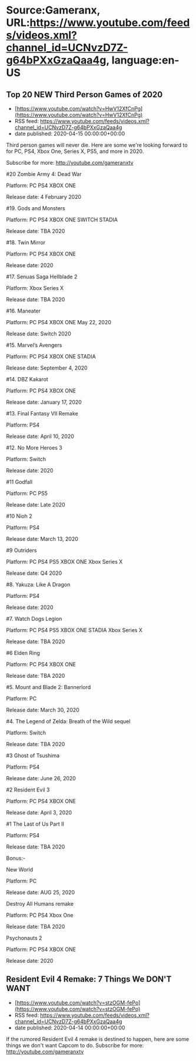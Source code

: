 # Source:Gameranx, URL:https://www.youtube.com/feeds/videos.xml?channel_id=UCNvzD7Z-g64bPXxGzaQaa4g, language:en-US

## Top 20 NEW Third Person Games of 2020
 - [https://www.youtube.com/watch?v=HwV12XfCnPg](https://www.youtube.com/watch?v=HwV12XfCnPg)
 - RSS feed: https://www.youtube.com/feeds/videos.xml?channel_id=UCNvzD7Z-g64bPXxGzaQaa4g
 - date published: 2020-04-15 00:00:00+00:00

Third person games will never die. Here are some we're looking forward to for PC, PS4, Xbox One, Series X, PS5, and more in 2020.

Subscribe for more: http://youtube.com/gameranxtv

#20 Zombie Army 4: Dead War

Platform: PC PS4 XBOX ONE

Release date: 4 February 2020



#19. Gods and Monsters

Platform: PC PS4 XBOX ONE SWITCH STADIA

Release date: TBA 2020



#18. Twin Mirror

Platform: PC PS4 XBOX ONE

Release date: 2020



#17. Senuas Saga Hellblade 2

Platform: Xbox Series X

Release date: TBA 2020



#16.  Maneater

Platform: PC PS4 XBOX ONE May 22, 2020

Release date: Switch 2020



#15. Marvel’s Avengers

Platform: PC PS4 XBOX ONE STADIA

Release date: September 4, 2020



#14. DBZ Kakarot

Platform: PC PS4 XBOX ONE

Release date: January 17, 2020



#13. Final Fantasy VII Remake

Platform: PS4

Release date: April 10, 2020



#12. No More Heroes 3

Platform: Switch 

Release date: 2020



#11 Godfall

Platform: PC PS5

Release date: Late 2020



#10 Nioh 2

Platform: PS4

Release date: March 13, 2020



#9 Outriders

Platform: PC PS4 PS5 XBOX ONE Xbox Series X

Release date: Q4 2020



#8. Yakuza: Like A Dragon

Platform: PS4

Release date: 2020



#7.  Watch Dogs Legion

Platform: PC PS4 PS5 XBOX ONE STADIA Xbox Series X

Release date: TBA 2020



#6 Elden Ring

Platform: PC PS4 XBOX ONE

Release date: TBA 2020



#5. Mount and Blade 2: Bannerlord

Platform: PC

Release date: March 30, 2020



#4. The Legend of Zelda: Breath of the Wild sequel 

Platform: Switch 

Release date: TBA 2020



#3 Ghost of Tsushima

Platform: PS4

Release date: June 26, 2020



#2 Resident Evil 3

Platform: PC PS4 XBOX ONE

Release date: April 3, 2020



#1 The Last of Us Part II

Platform: PS4

Release date: TBA 2020



Bonus:-

New World

Platform: PC

Release date: AUG 25, 2020



Destroy All Humans remake

Platform: PC PS4 Xbox One

Release date: TBA 2020



Psychonauts 2

Platform: PC PS4 XBOX ONE 

Release date: 2020

## Resident Evil 4 Remake: 7 Things We DON'T WANT
 - [https://www.youtube.com/watch?v=stzOGM-fePo](https://www.youtube.com/watch?v=stzOGM-fePo)
 - RSS feed: https://www.youtube.com/feeds/videos.xml?channel_id=UCNvzD7Z-g64bPXxGzaQaa4g
 - date published: 2020-04-14 00:00:00+00:00

If the rumored Resident Evil 4 remake is destined to happen, here are some things we don't want Capcom to do.
Subscribe for more: http://youtube.com/gameranxtv

